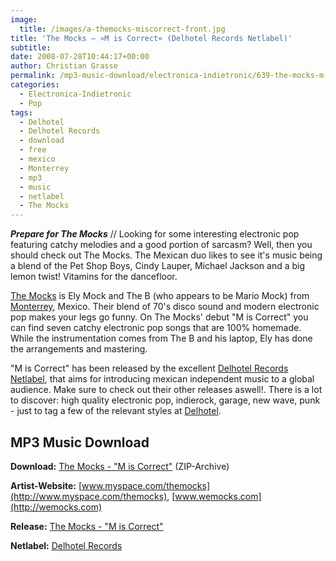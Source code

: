 ```yaml
---
image:
  title: /images/a-themocks-miscorrect-front.jpg
title: 'The Mocks – »M is Correct« (Delhotel Records Netlabel)'
subtitle: 
date: 2008-07-28T10:44:17+00:00
author: Christian Grasse
permalink: /mp3-music-download/electronica-indietronic/639-the-mocks-m-is-correct-delhotel-records-netlabel
categories:
  - Electronica-Indietronic
  - Pop
tags:
  - Delhotel
  - Delhotel Records
  - download
  - free
  - mexico
  - Monterrey
  - mp3
  - music
  - netlabel
  - The Mocks
---
```

***Prepare for The Mocks*** // Looking for some interesting electronic pop featuring catchy melodies and a good portion of sarcasm? Well, then you should check out The Mocks. The Mexican duo likes to see it's music being a blend of the Pet Shop Boys, Cindy Lauper, Michael Jackson and a big lemon twist! Vitamins for the dancefloor. <!--more-->

[The Mocks](http://wemocks.com) is Ely Mock and The B (who appears to be Mario Mock) from [Monterrey](http://en.wikipedia.org/wiki/Monterrey), Mexico. Their blend of 70's disco sound and modern electronic pop makes your legs go funny. On The Mocks' debut "M is Correct" you can find seven catchy electronic pop songs that are 100% homemade. While the instrumentation comes from The B and his laptop, Ely has done the arrangements and mastering. 

"M is Correct" has been released by the excellent [Delhotel Records Netlabel](http://delhotel.com/), that aims for introducing mexican independent music to a global audience. Make sure to check out their other releases aswell!. There is a lot to discover: high quality electronic pop, indierock, garage, new wave, punk - just to tag a few of the relevant styles at [Delhotel](http://delhotel.com/).

## MP3 Music Download

**Download:** [The Mocks - "M is Correct"](http://wemocks.com/The%20Mocks%20-%20M%20is%20correct.zip) (ZIP-Archive)
  
**Artist-Website:** [www.myspace.com/themocks](http://www.myspace.com/themocks), [www.wemocks.com](http://wemocks.com)
  
**Release:** [The Mocks - "M is Correct"](http://delhotel.com/the-mocks-m-is-correct/)
  
**Netlabel:** [Delhotel Records](http://delhotel.com)